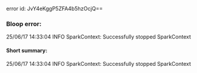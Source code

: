 error id: JvY4eKggP5ZFA4b5hzOcjQ==
### Bloop error:

25/06/17 14:33:04 INFO SparkContext: Successfully stopped SparkContext
#### Short summary: 

25/06/17 14:33:04 INFO SparkContext: Successfully stopped SparkContext